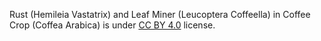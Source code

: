 Rust (Hemileia Vastatrix) and Leaf Miner (Leucoptera Coffeella) in Coffee Crop (Coffea Arabica) is under [CC BY 4.0](https://creativecommons.org/licenses/by/4.0/legalcode) license.